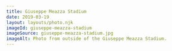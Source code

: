 ```yaml
---
title: Giuseppe Meazza Stadium
date: 2019-03-19
layout: layouts/photo.njk
imageId: giuseppe-meazza-stadium
imageSource: giuseppe-meazza-stadium.jpg
imageAlt: Photo from outside of the Giuseppe Meazza Stadium.
---
```

